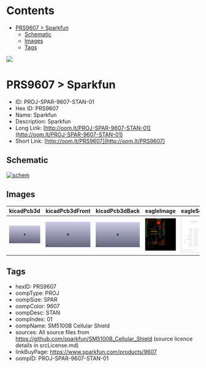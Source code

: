 



Contents
========

* [PRS9607 > Sparkfun](#prs9607--sparkfun)
	* [Schematic](#schematic)
	* [Images](#images)
	* [Tags](#tags)
  
![][im]
# PRS9607 > Sparkfun

- ID: PROJ-SPAR-9607-STAN-01
- Hex ID: PRS9607
- Name: Sparkfun
- Description: Sparkfun
- Long Link: [http://oom.lt/PROJ-SPAR-9607-STAN-01](http://oom.lt/PROJ-SPAR-9607-STAN-01)
- Short Link: [http://oom.lt/PRS9607](http://oom.lt/PRS9607)

## Schematic
  
[![schem](eagleSchemImage.png)](eagleSchemImage.png)
## Images
  
  

|kicadPcb3d|kicadPcb3dFront|kicadPcb3dBack|eagleImage|eagleSchemImage|
| :---: | :---: | :---: | :---: | :---: |
|[![kicadPcb3d](kicadPcb3d_140.png)](kicadPcb3d.png)|[![kicadPcb3dFront](kicadPcb3dFront_140.png)](kicadPcb3dFront.png)|[![kicadPcb3dBack](kicadPcb3dBack_140.png)](kicadPcb3dBack.png)|[![eagleImage](eagleImage_140.png)](eagleImage.png)|[![eagleSchemImage](eagleSchemImage_140.png)](eagleSchemImage.png)|

## Tags

- hexID: PRS9607
- oompType: PROJ
- oompSize: SPAR
- oompColor: 9607
- oompDesc: STAN
- oompIndex: 01
- oompName: SM5100B Cellular Shield
- sources: All source files from https://github.com/sparkfun/SM5100B_Cellular_Shield (source licence details in srcLicense.md)
- linkBuyPage: https://www.sparkfun.com/products/9607
- oompID: PROJ-SPAR-9607-STAN-01



[im]: kicadPcb3d_450.png
